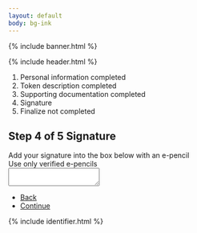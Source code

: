 ```yaml
---
layout: default
body: bg-ink
---
```


{% include banner.html %}

<section class="grid-container padding-bottom-6">
  {% include header.html %}

  <div class="usa-step-indicator usa-step-indicator--counters" aria-label="progress">
    <ol class="usa-step-indicator__segments">
      <li class="usa-step-indicator__segment usa-step-indicator__segment--complete">
        <span class="usa-step-indicator__segment-label">Personal information <span class="usa-sr-only">completed</span></span>
      </li>
      <li class="usa-step-indicator__segment usa-step-indicator__segment--complete">
        <span class="usa-step-indicator__segment-label">Token description <span class="usa-sr-only">completed</span></span>
      </li>
      <li class="usa-step-indicator__segment usa-step-indicator__segment--complete" aria-current="true">
        <span class="usa-step-indicator__segment-label">Supporting documentation <span class="usa-sr-only">completed</span></span>
      </li>
      <li class="usa-step-indicator__segment usa-step-indicator__segment--current">
        <span class="usa-step-indicator__segment-label">Signature</span>
      </li>
      <li class="usa-step-indicator__segment">
        <span class="usa-step-indicator__segment-label">Finalize <span class="usa-sr-only">not completed</span></span>
      </li>
      <!--
      <li class="usa-step-indicator__segment">
        <span class="usa-step-indicator__segment-label">Review and submit <span class="usa-sr-only">not completed</span></span>
      </li>
      <li class="usa-step-indicator__segment">
        <span class="usa-step-indicator__segment-label">Feedback <span class="usa-sr-only">not completed</span></span>
      </li>
      -->
    </ol>
    <div class="usa-step-indicator__header">
      <h2 class="usa-step-indicator__heading">
        <span class="usa-step-indicator__heading-counter">
          <span class="usa-sr-only">Step</span>
          <span class="usa-step-indicator__current-step">4</span>
          <span class="usa-step-indicator__total-steps">of 5</span>
        </span>
        <span class="usa-step-indicator__heading-text">Signature</span>
      </h2>
    </div>
  </div>

  <div class="padding-x-3 padding-y-5 bg-secondary-lightest radius-lg maxw-tablet">
    <form class="usa-form maxw-none">
      <label class="usa-label margin-top-0" for="input-type-textarea">Add your signature into the box below with an e-pencil</label>
      <div class="usa-hint" id="appointment-time-hint">Use only verified e-pencils</div>
      <textarea class="usa-textarea" id="input-type-textarea" name="input-type-textarea"></textarea>
    </form>
  </div>

  <ul class="usa-button-group margin-top-3">
    <li class="usa-button-group__item">
      <a href="{{ site.baseurl }}/" class="usa-button usa-button--inverse usa-button--outline">Back</a>
    </li>
    <li class="usa-button-group__item">
      <a href="{{ site.baseurl }}" class="usa-button ">Continue</a>
    </li>
  </ul>
</section>

{% include identifier.html %}
